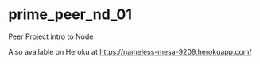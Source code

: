 # prime_peer_nd_01
Peer Project intro to Node

Also available on Heroku at https://nameless-mesa-9209.herokuapp.com/
